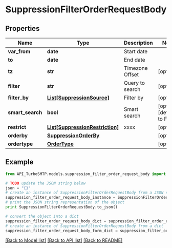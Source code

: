 # SuppressionFilterOrderRequestBody


## Properties

Name | Type | Description | Notes
------------ | ------------- | ------------- | -------------
**var_from** | **date** | Start date | 
**to** | **date** | End date | 
**tz** | **str** | Timezone Offset | [optional] 
**filter** | **str** | Query to search | [optional] 
**filter_by** | [**List[SuppressionSource]**](SuppressionSource.md) | Filter by | [optional] 
**smart_search** | **bool** | Smart search | [optional] [default to False]
**restrict** | [**List[SuppressionRestriction]**](SuppressionRestriction.md) | xxxx | [optional] 
**orderby** | [**SuppressionOrderBy**](SuppressionOrderBy.md) |  | [optional] 
**ordertype** | [**OrderType**](OrderType.md) |  | [optional] 

## Example

```python
from API_TurboSMTP.models.suppression_filter_order_request_body import SuppressionFilterOrderRequestBody

# TODO update the JSON string below
json = "{}"
# create an instance of SuppressionFilterOrderRequestBody from a JSON string
suppression_filter_order_request_body_instance = SuppressionFilterOrderRequestBody.from_json(json)
# print the JSON string representation of the object
print SuppressionFilterOrderRequestBody.to_json()

# convert the object into a dict
suppression_filter_order_request_body_dict = suppression_filter_order_request_body_instance.to_dict()
# create an instance of SuppressionFilterOrderRequestBody from a dict
suppression_filter_order_request_body_form_dict = suppression_filter_order_request_body.from_dict(suppression_filter_order_request_body_dict)
```
[[Back to Model list]](../README.md#documentation-for-models) [[Back to API list]](../README.md#documentation-for-api-endpoints) [[Back to README]](../README.md)


